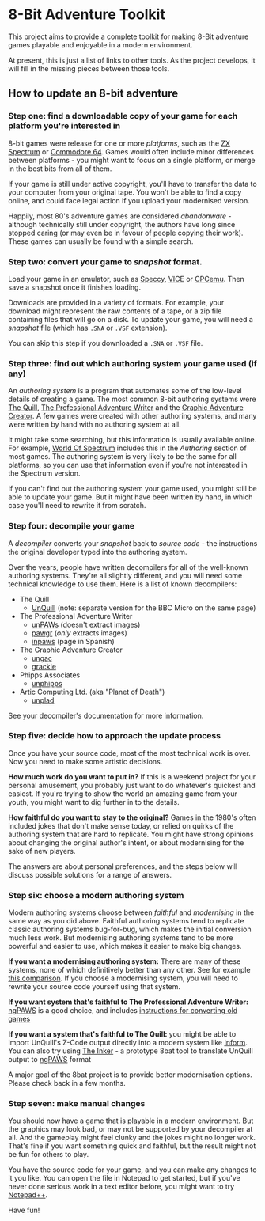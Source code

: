 # 8-Bit Adventure Toolkit

This project aims to provide a complete toolkit for making 8-Bit adventure games playable and enjoyable in a modern environment.

At present, this is just a list of links to other tools.  As the project develops, it will fill in the missing pieces between those tools.

## How to update an 8-bit adventure

### Step one: find a downloadable copy of your game for each platform you're interested in

8-bit games were release for one or more _platforms_, such as the [ZX Spectrum](http://worldofspectrum.org) or [Commodore 64](http://www.lemon64.com/).  Games would often include minor differences between platforms - you might want to focus on a single platform, or merge in the best bits from all of them.

If your game is still under active copyright, you'll have to transfer the data to your computer from your original tape.  You won't be able to find a copy online, and could face legal action if you upload your modernised version.

Happily, most 80's adventure games are considered _abandonware_ - although technically still under copyright, the authors have long since stopped caring (or may even be in favour of people copying their work).  These games can usually be found with a simple search.

### Step two: convert your game to _snapshot_ format.

Load your game in an emulator, such as [Speccy](https://fms.komkon.org/Speccy/), [VICE](http://vice-emu.sourceforge.net/) or [CPCemu](http://www.cpc-emu.org/).  Then save a snapshot once it finishes loading.

Downloads are provided in a variety of formats.  For example, your download might represent the raw contents of a tape, or a zip file containing files that will go on a disk.  To update your game, you will need a _snapshot_ file (which has `.SNA` or `.VSF` extension).

You can skip this step if you downloaded a `.SNA` or `.VSF` file.

### Step three: find out which authoring system your game used (if any)

An _authoring system_ is a program that automates some of the low-level details of creating a game.  The most common 8-bit authoring systems were [The Quill](http://8-bit.info/the-gilsoft-adventure-systems/), [The Professional Adventure Writer](http://8-bit.info/the-gilsoft-adventure-systems/) and the [Graphic Adventure Creator](https://spectrumcomputing.co.uk/index.php?cat=96&id=0006391).  A few games were created with other authoring systems, and many were written by hand with no authoring system at all.

It might take some searching, but this information is usually available online.  For example, [World Of Spectrum](http://www.worldofspectrum.org) includes this in the _Authoring_ section of most games.  The authoring system is very likely to be the same for all platforms, so you can use that information even if you're not interested in the Spectrum version.

If you can't find out the authoring system your game used, you might still be able to update your game.  But it might have been written by hand, in which case you'll need to rewrite it from scratch.

### Step four: decompile your game

A _decompiler_ converts your _snapshot_ back to _source code_ - the instructions the original developer typed into the authoring system.

Over the years, people have written decompilers for all of the well-known authoring systems.  They're all slightly different, and you will need some technical knowledge to use them.  Here is a list of known decompilers:

* The Quill
  * [UnQuill](http://www.seasip.info/Unix/UnQuill/) (note: separate version for the BBC Micro on the same page)
* The Professional Adventure Writer
  * [unPAWs](https://github.com/Utodev/unPAWs) (doesn't extract images)
  * [pawgr](https://www.ifarchive.org/indexes/if-archiveXprogrammingXquill.html) (_only_ extracts images)
  * [inpaws](http://inpaws.speccy.org/) (page in Spanish)
* The Graphic Adventure Creator
  * [ungac](https://www.ifarchive.org/indexes/if-archiveXprogrammingXgac.html)
  * [grackle](https://github.com/tautology0/grackle)
* Phipps Associates
  * [unphipps](http://www.seasip.info/Unix/UnQuill/)
* Artic Computing Ltd. (aka "Planet of Death")  
  * [unplad](http://www.seasip.info/Unix/UnQuill/)

See your decompiler's documentation for more information.

### Step five: decide how to approach the update process

Once you have your source code, most of the most technical work is over.  Now you need to make some artistic decisions.

**How much work do you want to put in?** If this is a weekend project for your personal amusement, you probably just want to do whatever's quickest and easiest.  If you're trying to show the world an amazing game from your youth, you might want to dig further in to the details.

**How faithful do you want to stay to the original?** Games in the 1980's often included jokes that don't make sense today, or relied on quirks of the authoring system that are hard to replicate.  You might have strong opinions about changing the original author's intent, or about modernising for the sake of new players.

The answers are about personal preferences, and the steps below will discuss possible solutions for a range of answers.

### Step six: choose a modern authoring system

Modern authoring systems choose between _faithful_ and _modernising_ in the same way as you did above.  Faithful authoring systems tend to replicate classic authoring systems bug-for-bug, which makes the initial conversion much less work.  But modernising authoring systems tend to be more powerful and easier to use, which makes it easier to make big changes.

**If you want a modernising authoring system:** There are many of these systems, none of which definitively better than any other.  See for example [this comparison](http://brasslantern.org/writers/howto/chooselang.html).  If you choose a modernising system, you will need to rewrite your source code yourself using that system.

**If you want system that's faithful to The Professional Adventure Writer:** [ngPAWS](http://ngpaws.com/) is a good choice, and includes [instructions for converting old games](https://github.com/Utodev/ngPAWS/wiki/PAWS-to-nGPAWS-conversion)

**If you want a system that's faithful to The Quill:** you might be able to import UnQuill's Z-Code output directly into a modern system like [Inform](http://inform7.com/).  You can also try using [The Inker](https://github.com/8bat/the_inker) - a prototype 8bat tool to translate UnQuill output to [ngPAWS](http://ngpaws.com/) format


A major goal of the 8bat project is to provide better modernisation options.  Please check back in a few months.

### Step seven: make manual changes

You should now have a game that is playable in a modern environment.  But the graphics may look bad, or may not be supported by your decompiler at all.  And the gameplay might feel clunky and the jokes might no longer work.  That's fine if you want something quick and faithful, but the result might not be fun for others to play.

You have the source code for your game, and you can make any changes to it you like.  You can open the file in Notepad to get started, but if you've never done serious work in a text editor before, you might want to try [Notepad++](https://notepad-plus-plus.org/).

Have fun!
